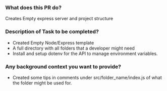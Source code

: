 ### What does this PR do?
Creates Empty express server and project structure
### Description of Task to be completed?
- Created Empty Node/Express template
- A full directory with all folders that a developer might need
- Install and setup dotenv for the API to manage environment variables.

### Any background context you want to provide?
- Created some tips in comments under src/folder_name/index.js of what the folder might be used for.


